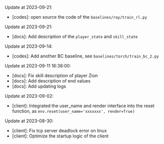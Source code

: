 Update at $\text{2023-09-21}$:
* [codes]: open source the code of the `baselines/ray/train_rl.py`
  
Update at $\text{2023-09-21}$:
* [docs]: Add description of the `player_state` and `skill_state`
  
Update at $\text{2023-09-14}$:
* [codes]: Add another BC baseline, see `baselines/torch/train_bc_2.py`

Update at $\text{2023-09-11 16:38:00}$:
* [docs]: Fix skill description of player Zion
* [docs]: Add description of end values
* [docs]: Add updating logs

Update at $\text{2023-09-02}$:

* [client]: Integrated the user_name and render interface into the reset function, as `env.reset(user_name='xxxxxxx', render=True)`

Update at $\text{2023-08-30}$:
* [client]: Fix tcp server deadlock error on linux
* [client]: Optimize the startup logic of the client
